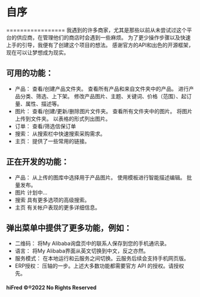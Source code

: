 # 自序
=================
我遇到的许多商家，尤其是那些以前从未尝试过这个平台的供应商，在管理他们的商店时会遇到一些麻烦。
为了更少操作步骤以及快速上手的引导，我便有了创建这个项目的想法。
感谢官方的API和出色的开源框架，现在可以让梦想成为现实。

## 可用的功能：
 - 产品：
	查看/创建产品文件夹。
	查看所有产品和来自文件夹中的产品。
	进行产品分类、筛选、上下架。
	修改产品图片、主题、关键词、价格（范围）、起订量、属性、描述等。
 - 图片：
	查看/创建/更新/删除图片文件夹。
	查看所有文件夹中的图片。
	将图片上传到文件夹。
	以表格的形式列出图片。
 - 订单：
	查看/筛选信保订单
 - 搜索：
	从搜索栏中快速搜索采购需求。
 - 主页：
	提供了一些常用的链接。

## 正在开发的功能：
 - 产品：
	从上传的图库中选择用于产品图片。
	使用模板进行智能描述编辑。
	批量发布。
 - 图片
	计划中...
 - 搜索
	具有更多选项的高级搜索。
 - 主页
	有关帐户表现的更多详细信息。

## 弹出菜单中提供了更多功能，例如：
- 二维码：
	将My Alibaba询盘页中的联系人保存到您的手机通讯录。
- 语言：
	将My Alibaba界面从英文切换到中文，反之亦然。
- 服务模式：
	在本地运行和云服务之间切换。云服务后续会支持手机网页版。
- ERP授权：
	压轴的一步。上述大多数功能都需要官方 API 的授权。请授权先。

	
#### hiFred ©®2022 No Rights Reserved
